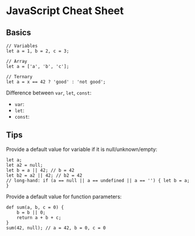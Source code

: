 # JavaScript Cheat Sheet


## Basics

    // Variables
    let a = 1, b = 2, c = 3;
    
    // Array
    let a = ['a', 'b', 'c'];
    
    // Ternary
    let a = x == 42 ? 'good' : 'not good';

Difference between `var`, `let`, `const`:
- `var`: 
- `let`: 
- `const`: 

## Tips

Provide a default value for variable if it is null/unknown/empty:

    let a;
    let a2 = null;
    let b = a || 42; // b = 42
    let b2 = a2 || 42; // b2 = 42
    // long-hand: if (a == null || a == undefined || a == '') { let b = a; }

Provide a default value for function parameters:

    def sum(a, b, c = 0) {
        b = b || 0;
        return a + b + c;
    }
    sum(42, null); // a = 42, b = 0, c = 0

## 



